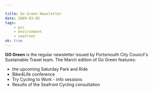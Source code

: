 ```yaml
---

title: Go Green Newsletter
date: 2009-03-05
tags:
    - pcc
    - environment
    - seafront
ok: true
---
```


**GO Green** is the regular newsletter issued by Portsmouth City Council's Sustainable Travel team. The March edition of Go Green features:

* the upcoming Saturday Park and Ride
* Bike4Life conference
* Try Cycling to Work - info sessions
* Results of the Seafront Cycling consultation
